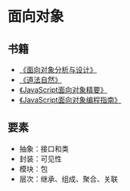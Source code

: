 # 面向对象

## 书籍

- [《面向对象分析与设计》](https://book.douban.com/subject/3892590/)
- [《道法自然》](https://book.douban.com/subject/1231194/)
- [《JavaScript面向对象精要》](https://book.douban.com/subject/26352658/)
- [《JavaScript面向对象编程指南》](https://book.douban.com/subject/26302623/)

## 要素

- 抽象：接口和类
- 封装：可见性
- 模块：包
- 层次：继承、组成、聚合、关联
